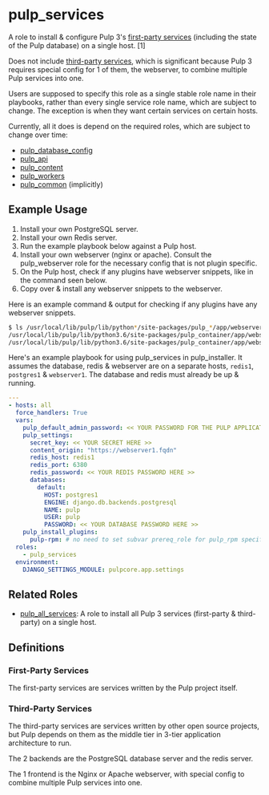 pulp_services
=============

A role to install & configure Pulp 3's [first-party services](#first-party-services)
(including the state of the Pulp database) on a single host. [1]

Does not include [third-party services](#third-party-services), which is
significant because Pulp 3 requires special config for 1 of them, the webserver,
to combine multiple Pulp services into one.

Users are supposed to specify this role as a single stable role name
in their playbooks, rather than every single service role name, which
are subject to change. The exception is when they want certain services
on certain hosts.

Currently, all it does is depend on the required roles, which are
subject to change over time:

  - [pulp_database_config](../../roles/pulp_database_config)
  - [pulp_api](../../roles/pulp_api)
  - [pulp_content](../../roles/pulp_content)
  - [pulp_workers](../../roles/pulp_workers)
  - [pulp_common](../../roles/pulp_common) (implicitly)

Example Usage
-------------

1. Install your own PostgreSQL server.
2. Install your own Redis server.
3. Run the example playbook below against a Pulp host.
4. Install your own webserver (nginx or apache). Consult the pulp_webserver role for
   the necessary config that is not plugin specific.
5. On the Pulp host, check if any plugins have webserver snippets, like in the command seen below.
6. Copy over & install any webserver snippets to the webserver.

Here is an example command & output for checking if any plugins have any webserver snippets.

```bash
$ ls /usr/local/lib/pulp/lib/python*/site-packages/pulp_*/app/webserver_snippets/{apache.conf,nginx.conf}
/usr/local/lib/pulp/lib/python3.6/site-packages/pulp_container/app/webserver_snippets/apache.conf
/usr/local/lib/pulp/lib/python3.6/site-packages/pulp_container/app/webserver_snippets/nginx.conf
```

Here's an example playbook for using pulp_services in pulp_installer. It assumes the database, redis & webserver are on a separate hosts, `redis1`, `postgres1` & `webserver1`. The database and redis must already be up & running.

```yaml
---
- hosts: all
  force_handlers: True
  vars:
    pulp_default_admin_password: << YOUR PASSWORD FOR THE PULP APPLICATION HERE >>
    pulp_settings:
      secret_key: << YOUR SECRET HERE >>
      content_origin: "https://webserver1.fqdn"
      redis_host: redis1
      redis_port: 6380
      redis_password: << YOUR REDIS PASSWORD HERE >>
      databases:
        default:
          HOST: postgres1
          ENGINE: django.db.backends.postgresql
          NAME: pulp
          USER: pulp
          PASSWORD: << YOUR DATABASE PASSWORD HERE >>
    pulp_install_plugins:
      pulp-rpm: # no need to set subvar prereq_role for pulp_rpm specifically
  roles:
    - pulp_services
  environment:
    DJANGO_SETTINGS_MODULE: pulpcore.app.settings
```

Related Roles
-------------
- [pulp_all_services](../pulp_all_services/): A role to install all Pulp 3
services (first-party & third-party) on a single host.

Definitions
-----------

### First-Party Services

The first-party services are services written by the Pulp project itself.

### Third-Party Services

The third-party services are services written by other open source projects, but
Pulp depends on them as the middle tier in 3-tier application architecture to
run.

The 2 backends are the PostgreSQL database server and the redis server.

The 1 frontend is the Nginx or Apache webserver, with special config to combine
multiple Pulp services into one.
